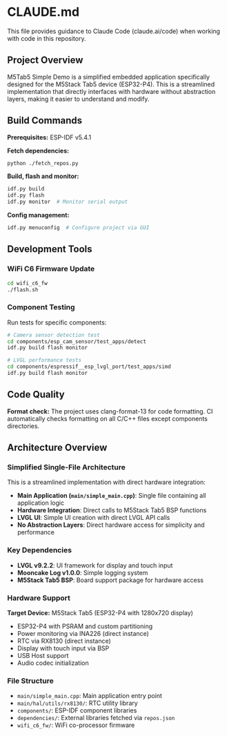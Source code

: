 # CLAUDE.md

This file provides guidance to Claude Code (claude.ai/code) when working with code in this repository.

## Project Overview

M5Tab5 Simple Demo is a simplified embedded application specifically designed for the M5Stack Tab5 device (ESP32-P4). This is a streamlined implementation that directly interfaces with hardware without abstraction layers, making it easier to understand and modify.

## Build Commands

**Prerequisites:** ESP-IDF v5.4.1

**Fetch dependencies:**
```bash
python ./fetch_repos.py
```

**Build, flash and monitor:**
```bash
idf.py build
idf.py flash
idf.py monitor  # Monitor serial output
```

**Config management:**
```bash
idf.py menuconfig  # Configure project via GUI
```

## Development Tools

### WiFi C6 Firmware Update
```bash
cd wifi_c6_fw
./flash.sh
```

### Component Testing
Run tests for specific components:
```bash
# Camera sensor detection test
cd components/esp_cam_sensor/test_apps/detect
idf.py build flash monitor

# LVGL performance tests  
cd components/espressif__esp_lvgl_port/test_apps/simd
idf.py build flash monitor
```

## Code Quality

**Format check:** The project uses clang-format-13 for code formatting. CI automatically checks formatting on all C/C++ files except components directories.

## Architecture Overview

### Simplified Single-File Architecture

This is a streamlined implementation with direct hardware integration:

- **Main Application (`main/simple_main.cpp`)**: Single file containing all application logic
- **Hardware Integration**: Direct calls to M5Stack Tab5 BSP functions
- **LVGL UI**: Simple UI creation with direct LVGL API calls
- **No Abstraction Layers**: Direct hardware access for simplicity and performance

### Key Dependencies

- **LVGL v9.2.2**: UI framework for display and touch input
- **Mooncake Log v1.0.0**: Simple logging system
- **M5Stack Tab5 BSP**: Board support package for hardware access

### Hardware Support

**Target Device:** M5Stack Tab5 (ESP32-P4 with 1280x720 display)
- ESP32-P4 with PSRAM and custom partitioning
- Power monitoring via INA226 (direct instance)
- RTC via RX8130 (direct instance)
- Display with touch input via BSP
- USB Host support
- Audio codec initialization

### File Structure

- `main/simple_main.cpp`: Main application entry point
- `main/hal/utils/rx8130/`: RTC utility library
- `components/`: ESP-IDF component libraries
- `dependencies/`: External libraries fetched via `repos.json`
- `wifi_c6_fw/`: WiFi co-processor firmware